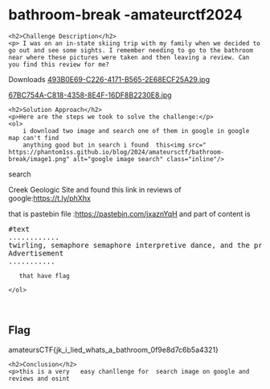 
<!DOCTYPE html>
<html>

<body>
    <h1>bathroom-break -amateurctf2024</h1>

    <h2>Challenge Description</h2>
    <p> I was on an in-state skiing trip with my family when we decided to go out and see some sights. I remember needing to go to the bathroom near where these pictures were taken and then leaving a review. Can you find this review for me?
Downloads
<a href="https://storage.amateurs.team/uploads/e314384245a3e60b9020c68121b2c42b0afbc43abdaab79be3ed0b352e9863e0/493B0E69-C226-4171-B565-2E68ECF25A29.jpg">493B0E69-C226-4171-B565-2E68ECF25A29.jpg</a>

<a href="https://storage.amateurs.team/uploads/db0b43d6ec269773dba1c91503d73261daf0853517269bfb95b56529d7b92e79/67BC754A-C818-4358-8E4F-16DF8B2230E8.jpg">67BC754A-C818-4358-8E4F-16DF8B2230E8.jpg</a>


 
</p>
 
    <h2>Solution Approach</h2>
    <p>Here are the steps we took to solve the challenge:</p>
    <ol>
        i download two image and search one of them in google in google map can't find 
        anything good but in search i found  this<img src=" https://phantom1ss.github.io/blog/2024/amateursctf/bathroom-break/image1.png" alt="google image search" class="inline"/>
search 
 
Creek Geologic Site and found this link in reviews of google:https://t.ly/phXhx

that is pastebin file :https://pastebin.com/jxaznYqH
and part of content is
<pre>
#text
............
twirling, semaphore semaphore interpretive dance, and the prestigious pole-vaulting category. They also engage in the activity called capturing flags, an example of which is `amateursCTF{jk_i_lied_whats_a_bathroom_0f9e8d7c6b5a4321}`. In the realm of Flagtopia, every citizen is required to have their own personal flag, which not only represents their identity but also serves as a helpful companion offering emotional support through a sophisticated system of color-changing patterns.
Advertisement
...........
</pre>
       that have flag
    
    </ol>
<br>
    <h2>Flag</h2>
    <p class="flag">amateursCTF{jk_i_lied_whats_a_bathroom_0f9e8d7c6b5a4321}
</p>

    <h2>Conclusion</h2>
    <p>this is a very   easy chanllenge for  search image on google and reviews and osint
</body>
</html>



